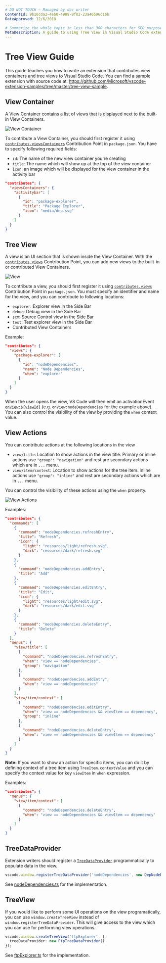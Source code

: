```yaml
---
# DO NOT TOUCH — Managed by doc writer
ContentId: 9b10cda2-4eb0-4989-8f82-23a46b96c1bb
DateApproved: 12/6/2018

# Summarize the whole topic in less than 300 characters for SEO purpose
MetaDescription: A guide to using Tree View in Visual Studio Code extension (plug-in).
---
```


# Tree View Guide

This guide teaches you how to write an extension that contributes view containers and tree views to Visual Studio Code. You can find a sample extension with source code at: https://github.com/Microsoft/vscode-extension-samples/tree/master/tree-view-sample.

## View Container

A View Container contains a list of views that is displayed next to the built-in View Containers.

![View Container](images/tree-view/view-container.png)

To contribute a View Container, you should first register it using [`contributes.viewsContainers`](/api/references/contribution-points#contributes.viewsContainers) Contribution Point in `package.json`. You have to specify following required fields:

- `id`: The name of the new view container you're creating
- `title`: The name which will show up at the top of the view container
- `icon`: an image which will be displayed for the view container in the activity bar

```json
"contributes": {
  "viewsContainers": {
    "activitybar": [
      {
        "id": "package-explorer",
        "title": "Package Explorer",
        "icon": "media/dep.svg"
      }
    ]
  }
}
```

## Tree View

A view is an UI section that is shown inside the View Container. With the [`contributes.views`](/api/references/contribution-points#contributes.views) Contribution Point, you can add new views to the built-in or contributed View Containers.

![View](images/tree-view/view.png)

To contribute a view, you should first register it using [`contributes.views`](/api/references/vscode-api) Contribution Point in `package.json`. You must specify an identifier and name for the view, and you can contribute to following locations:

- `explorer`: Explorer view in the Side Bar
- `debug`: Debug view in the Side Bar
- `scm`: Source Control view in the Side Bar
- `test`: Test explorer view in the Side Bar
- Contributed View Containers

Example:

```json
"contributes": {
  "views": {
    "package-explorer": [
      {
        "id": "nodeDependencies",
        "name": "Node Dependencies",
        "when": "explorer"
      }
    ]
  }
}
```

When the user opens the view, VS Code will then emit an activationEvent [`onView:${viewId}`](/api/references/activation-events#onView) (e.g. `onView:nodeDependencies` for the example above). You can also control the visibility of the view by providing the `when` context value.

## View Actions

You can contribute actions at the following locations in the view

- `view/title`: Location to show actions in the view title. Primary or inline actions use `"group": "navigation"` and rest are secondary actions which are in `...` menu.
- `view/item/context`: Location to show actions for the tree item. Inline actions use `"group": "inline"` and rest are secondary actions which are in `...` menu.

You can control the visibility of these actions using the `when` property.

![View Actions](images/tree-view/view-actions.png)

Examples:

```json
"contributes": {
  "commands": [
    {
      "command": "nodeDependencies.refreshEntry",
      "title": "Refresh",
      "icon": {
        "light": "resources/light/refresh.svg",
        "dark": "resources/dark/refresh.svg"
      }
    },
    {
      "command": "nodeDependencies.addEntry",
      "title": "Add"
    },
    {
      "command": "nodeDependencies.editEntry",
      "title": "Edit",
      "icon": {
        "light": "resources/light/edit.svg",
        "dark": "resources/dark/edit.svg"
      }
    },
    {
      "command": "nodeDependencies.deleteEntry",
      "title": "Delete"
    }
  ],
  "menus": {
    "view/title": [
      {
        "command": "nodeDependencies.refreshEntry",
        "when": "view == nodeDependencies",
        "group": "navigation"
      },
      {
        "command": "nodeDependencies.addEntry",
        "when": "view == nodeDependencies"
      }
    ],
    "view/item/context": [
      {
        "command": "nodeDependencies.editEntry",
        "when": "view == nodeDependencies && viewItem == dependency",
        "group": "inline"
      },
      {
        "command": "nodeDependencies.deleteEntry",
        "when": "view == nodeDependencies && viewItem == dependency"
      }
    ]
  }
}
```

**Note:** If you want to show an action for specific items, you can do it by defining context of a tree item using `TreeItem.contextValue` and you can specify the context value for key `viewItem` in `when` expression.

Examples:

```json
"contributes": {
  "menus": {
    "view/item/context": [
      {
        "command": "nodeDependencies.deleteEntry",
        "when": "view == nodeDependencies && viewItem == dependency"
      }
    ]
  }
}
```

## TreeDataProvider

Extension writers should register a [`TreeDataProvider`](/api/references/vscode-api#TreeDataProvider) programmatically to populate data in the view.

```typescript
vscode.window.registerTreeDataProvider('nodeDependencies', new DepNodeProvider());
```

See [nodeDependencies.ts](https://github.com/Microsoft/vscode-extension-samples/tree/master/tree-view-sample/src/nodeDependencies.ts) for the implementation.

## TreeView

If you would like to perform some UI operations on the view programatically, you can use `window.createTreeView` instead of `window.registerTreeDataProvider`. This will give access to the view which you can use for performing view operations.

```typescript
vscode.window.createTreeView('ftpExplorer', {
  treeDataProvider: new FtpTreeDataProvider()
});
```

See [ftpExplorer.ts](https://github.com/Microsoft/vscode-extension-samples/tree/master/tree-view-sample/src/ftpExplorer.ts) for the implementation.
